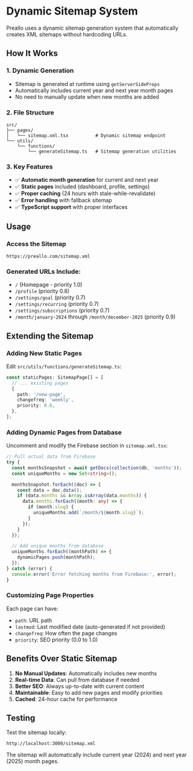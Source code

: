 # Dynamic Sitemap System

Preallo uses a dynamic sitemap generation system that automatically creates XML sitemaps without hardcoding URLs.

## How It Works

### 1. **Dynamic Generation**

- Sitemap is generated at runtime using `getServerSideProps`
- Automatically includes current year and next year month pages
- No need to manually update when new months are added

### 2. **File Structure**

```
src/
├── pages/
│   └── sitemap.xml.tsx          # Dynamic sitemap endpoint
└── utils/
    └── functions/
        └── generateSitemap.ts   # Sitemap generation utilities
```

### 3. **Key Features**

- ✅ **Automatic month generation** for current and next year
- ✅ **Static pages** included (dashboard, profile, settings)
- ✅ **Proper caching** (24 hours with stale-while-revalidate)
- ✅ **Error handling** with fallback sitemap
- ✅ **TypeScript support** with proper interfaces

## Usage

### Access the Sitemap

```
https://preallo.com/sitemap.xml
```

### Generated URLs Include:

- `/` (Homepage - priority 1.0)
- `/profile` (priority 0.8)
- `/settings/goal` (priority 0.7)
- `/settings/recurring` (priority 0.7)
- `/settings/subscriptions` (priority 0.7)
- `/month/january-2024` through `/month/december-2025` (priority 0.9)

## Extending the Sitemap

### Adding New Static Pages

Edit `src/utils/functions/generateSitemap.ts`:

```typescript
const staticPages: SitemapPage[] = [
  // ... existing pages
  {
    path: '/new-page',
    changefreq: 'weekly',
    priority: 0.6,
  },
];
```

### Adding Dynamic Pages from Database

Uncomment and modify the Firebase section in `sitemap.xml.tsx`:

```typescript
// Pull actual data from Firebase
try {
  const monthsSnapshot = await getDocs(collection(db, 'months'));
  const uniqueMonths = new Set<string>();

  monthsSnapshot.forEach((doc) => {
    const data = doc.data();
    if (data.months && Array.isArray(data.months)) {
      data.months.forEach((month: any) => {
        if (month.slug) {
          uniqueMonths.add(`/month/${month.slug}`);
        }
      });
    }
  });

  // Add unique months from database
  uniqueMonths.forEach((monthPath) => {
    dynamicPages.push(monthPath);
  });
} catch (error) {
  console.error('Error fetching months from Firebase:', error);
}
```

### Customizing Page Properties

Each page can have:

- `path`: URL path
- `lastmod`: Last modified date (auto-generated if not provided)
- `changefreq`: How often the page changes
- `priority`: SEO priority (0.0 to 1.0)

## Benefits Over Static Sitemap

1. **No Manual Updates**: Automatically includes new months
2. **Real-time Data**: Can pull from database if needed
3. **Better SEO**: Always up-to-date with current content
4. **Maintainable**: Easy to add new pages and modify priorities
5. **Cached**: 24-hour cache for performance

## Testing

Test the sitemap locally:

```
http://localhost:3000/sitemap.xml
```

The sitemap will automatically include current year (2024) and next year (2025) month pages.
